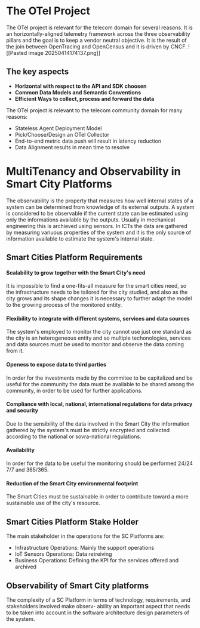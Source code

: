 # The OTel Project
The OTel project is relevant for the telecom domain for several reasons. 
It is an horizontally-aligned telemetry framework across the three observability pillars and the goal is to keep a vendor neutral objective.
It is the result of the join between OpenTracing and OpenCensus and it is driven by CNCF.
![[Pasted image 20250414174137.png]]

## The key aspects

- **Horizontal with respect to the API and SDK choosen**
- **Common Data Models and Semantic Conventions**
- **Efficient Ways to collect, process and forward the data**

The OTel project is relevant to the telecom community domain for many reasons:
- Stateless Agent Deployment Model
- Pick/Choose/Design an OTel Collector
- End-to-end metric data push will result in latency reduction 
- Data Alignment results in mean time to resolve

# MultiTenancy and Observability in Smart City Platforms

The observability is the property that measures how well internal states of a system can be determined from knowledge of its external outputs.
A system is considered to be observable if the current state can be estimated using only the informations available by the outputs.
Usually in mechanical engineering this is archieved using sensors.
In ICTs the data are gathered by measuring variuous properties of the system and it is the only source of information available to estimate the system's internal state.

## Smart Cities Platform Requirements


#### Scalability to grow together with the Smart City's need
It is impossible to find a one-fits-all measure for the smart cities need, so the infrastructure needs to be tailored for the city studied, and also as the city grows and its shape changes it is necessary to further adapt the model to the growing process of the monitored entity.
#### Flexibility to integrate with different systems, services and data sources
The system's employed to monitor the city cannot use just one standard as the city is an heterogeneous entity and so multiple techonologies, services and data sources must be used to monitor and observe the data coming from it.
#### Openess to expose data to third parties
In order for the investments made by the commitee to be capitalized and be useful for the community the data must be available to be shared among the community, in order to be used for further applications.
#### Compliance with local, national, international regulations for data privacy and security
Due to the sensibility of the data involved in the Smart City the information gathered by the system's must be strictly encrypted and collected according to the national or sovra-national regulations.
#### Availability
In order for the data to be useful the monitoring should be performed 24/24 7/7 and 365/365.
#### Reduction of the Smart City environmental footprint
The Smart Cities must be sustainable in order to contribute toward a more sustainable use of the city's resource.

## Smart Cities Platform Stake Holder
The main stakeholder in the operations for the SC Platforms are:
- Infrastructure Operations: Mainly the support operations
- IoT Sensors Operations: Data retreiving
- Business Operations: Defining the KPI for the services offered and archived

## Observability of Smart City platforms
The complexity of a SC Platform in terms of technology, requirements, and stakeholders involved make observ-
ability an important aspect that needs to be taken into account in the software architecture design parameters
of the system.
